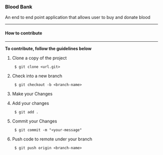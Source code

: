 ### Blood Bank
An end to end point application that allows user to buy and donate blood 

-------

#### How to contribute

--------

**To contribute, follow the guidelines below**

1. Clone a copy of the project

        $ git clone <url.git>

2. Check into  a new branch

        $ git checkout -b <branch-name>

3. Make your Changes

4. Add your changes

        $ git add .

5. Commit your Changes

        $ git commit -m "<your-message"

6. Push code to remote under your branch

        $ git push origin <branch-name>
